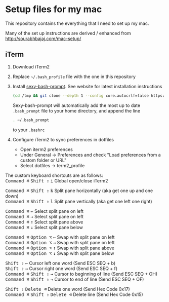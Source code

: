 # Setup files for my mac

This repository contains the everything that I need to set up my mac.

Many of the set up instructions are derived / enhanced from http://sourabhbajaj.com/mac-setup/

## iTerm
1. Download iTerm2
2. Replace `~/.bash_profile` file with the one in this repository
3. Install [sexy-bash-prompt](`https://github.com/twolfson/sexy-bash-prompt`). See website for latest installation instructions
    ```bash
    (cd /tmp && git clone --depth 1 --config core.autocrlf=false https://github.com/twolfson/sexy-bash-prompt && cd sexy-bash-prompt && make install) && source ~/.bashrc
    ```

    Sexy-bash-prompt will automatically add the most up to date `.bash_prompt`
    file to your home directory, and append the line
    ```bash
    . ~/.bash_prompt
    ```
    to your
    `.bashrc`

4. Configure iTerm2 to sync preferences in dotfiles

    - Open iterm2 preferences
    - Under General &rightarrow; Preferences and check "Load preferences from a custom folder or URL"
    - Select dotfiles &rightarrow; term2_profile




<!--  Keyboard keys
See [this](`http://macbiblioblog.blogspot.ca/2005/05/special-key-symbols.html`)
<kbd>←</kbd>
<kbd>→</kbd>
<kbd>↑</kbd>
<kbd>↓</kbd>
<kbd>Command ⌘</kbd>
<kbd>Shift ⇧</kbd>
<kbd>Option ⌥</kbd>
<kbd>Control ⌃</kbd>
<kbd>Caps Lock ⇪</kbd>
<kbd>Delete ⌫</kbd>
<kbd>Fn</kbd>
<kbd> </kbd>
-->

The custom keyboard shortcuts are as follows:  
<kbd>Command ⌘</kbd> <kbd>Shift ⇧</kbd> <kbd>i</kbd> Global open/close iTerm2  

<kbd>Command ⌘</kbd> <kbd>Shift ⇧</kbd> <kbd>k</kbd> Split pane horizontally (aka get one up and one down)  
<kbd>Command ⌘</kbd> <kbd>Shift ⇧</kbd> <kbd>l</kbd> Split pane vertically (aka get one left one right)  

<kbd>Command ⌘</kbd> <kbd>←</kbd> Select split pane on left  
<kbd>Command ⌘</kbd> <kbd>→</kbd> Select split pane on left  
<kbd>Command ⌘</kbd> <kbd>↑</kbd> Select split pane above  
<kbd>Command ⌘</kbd> <kbd>↓</kbd> Select split pane below  

<kbd>Command ⌘</kbd> <kbd>Option ⌥</kbd> <kbd>←</kbd> Swap with split pane on left  
<kbd>Command ⌘</kbd> <kbd>Option ⌥</kbd> <kbd>→</kbd> Swap with split pane on left  
<kbd>Command ⌘</kbd> <kbd>Option ⌥</kbd> <kbd>↑</kbd> Swap with split pane above  
<kbd>Command ⌘</kbd> <kbd>Option ⌥</kbd> <kbd>↓</kbd> Swap with split pane below  

<kbd>Shift ⇧</kbd> <kbd>←</kbd> Cursor left one word  (Send ESC SEQ + b)  
<kbd>Shift ⇧</kbd> <kbd>→</kbd> Cursor right one word  (Send ESC SEQ + f)  
<kbd>Command ⌘</kbd> <kbd>Shift ⇧</kbd> <kbd>→</kbd> Cursor to beginning of line  (Send ESC SEQ + OH)  
<kbd>Command ⌘</kbd> <kbd>Shift ⇧</kbd> <kbd>→</kbd> Cursor to end of line (Send ESC SEQ + OF)  

<kbd>Shift ⇧</kbd> <kbd>Delete ⌫</kbd> Delete one word  (Send Hex Code 0x17)  
<kbd>Command ⌘</kbd> <kbd>Shift ⇧</kbd> <kbd>Delete ⌫</kbd> Delete line  (Send Hex Code 0x15)  
